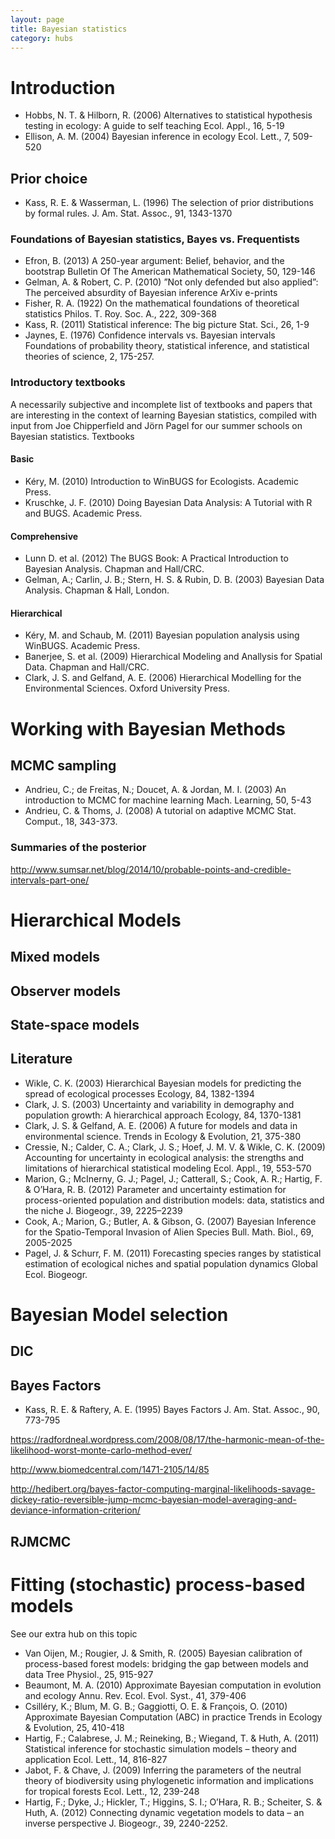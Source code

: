 ```yaml
---
layout: page
title: Bayesian statistics 
category: hubs
---
```


# Introduction


* Hobbs, N. T. & Hilborn, R. (2006) Alternatives to statistical hypothesis testing in ecology: A guide to self teaching Ecol. Appl., 16, 5-19
* Ellison, A. M. (2004) Bayesian inference in ecology Ecol. Lett., 7, 509-520


## Prior choice

* Kass, R. E. & Wasserman, L. (1996) The selection of prior distributions by formal rules. J. Am. Stat. Assoc., 91, 1343-1370


### Foundations of Bayesian statistics, Bayes vs. Frequentists

* Efron, B. (2013) A 250-year argument: Belief, behavior, and the bootstrap Bulletin Of The American Mathematical Society, 50, 129-146
* Gelman, A. & Robert, C. P. (2010) ”Not only defended but also applied”: The perceived absurdity of Bayesian inference ArXiv e-prints
* Fisher, R. A. (1922) On the mathematical foundations of theoretical statistics Philos. T. Roy. Soc. A., 222, 309-368
* Kass, R. (2011) Statistical inference: The big picture Stat. Sci., 26, 1-9
* Jaynes, E. (1976) Confidence intervals vs. Bayesian intervals Foundations of probability theory, statistical inference, and statistical theories of science, 2, 175-257.


### Introductory textbooks

A necessarily subjective and incomplete list of textbooks and papers that are interesting in the context of learning Bayesian statistics, compiled with input from Joe Chipperfield and Jörn Pagel for our summer schools on Bayesian statistics.
Textbooks

#### Basic

* Kéry, M. (2010) Introduction to WinBUGS for Ecologists. Academic Press.
* Kruschke, J. F. (2010) Doing Bayesian Data Analysis: A Tutorial with R and BUGS. Academic Press.

#### Comprehensive

* Lunn D. et al. (2012) The BUGS Book: A Practical Introduction to Bayesian Analysis. Chapman and Hall/CRC.
* Gelman, A.; Carlin, J. B.; Stern, H. S. & Rubin, D. B. (2003) Bayesian Data Analysis. Chapman & Hall, London.

#### Hierarchical

* Kéry, M. and Schaub, M. (2011) Bayesian population analysis using WinBUGS. Academic Press.
* Banerjee, S. et al. (2009) Hierarchical Modeling and Anallysis for Spatial Data. Chapman and Hall/CRC.
* Clark, J. S. and Gelfand, A. E. (2006) Hierarchical Modelling for the Environmental Sciences. Oxford University Press.

# Working with Bayesian Methods

## MCMC sampling



* Andrieu, C.; de Freitas, N.; Doucet, A. & Jordan, M. I. (2003) An introduction to MCMC for machine learning Mach. Learning, 50, 5-43
* Andrieu, C. & Thoms, J. (2008) A tutorial on adaptive MCMC Stat. Comput., 18, 343-373.

### Summaries of the posterior 

http://www.sumsar.net/blog/2014/10/probable-points-and-credible-intervals-part-one/



# Hierarchical Models

## Mixed models

## Observer models 

## State-space models

## Literature

* Wikle, C. K. (2003) Hierarchical Bayesian models for predicting the spread of ecological processes Ecology, 84, 1382-1394
* Clark, J. S. (2003) Uncertainty and variability in demography and population growth: A hierarchical approach Ecology, 84, 1370-1381
* Clark, J. S. & Gelfand, A. E. (2006) A future for models and data in environmental science. Trends in Ecology & Evolution, 21, 375-380
* Cressie, N.; Calder, C. A.; Clark, J. S.; Hoef, J. M. V. & Wikle, C. K. (2009) Accounting for uncertainty in ecological analysis: the strengths and limitations of hierarchical statistical modeling Ecol. Appl., 19, 553-570
* Marion, G.; McInerny, G. J.; Pagel, J.; Catterall, S.; Cook, A. R.; Hartig, F. & O’Hara, R. B. (2012) Parameter and uncertainty estimation for process-oriented population and distribution models: data, statistics and the niche J. Biogeogr., 39, 2225–2239
* Cook, A.; Marion, G.; Butler, A. & Gibson, G. (2007) Bayesian Inference for the Spatio-Temporal Invasion of Alien Species Bull. Math. Biol., 69, 2005-2025
* Pagel, J. & Schurr, F. M. (2011) Forecasting species ranges by statistical estimation of ecological niches and spatial population dynamics Global Ecol. Biogeogr.

# Bayesian Model selection

## DIC

## Bayes Factors

* Kass, R. E. & Raftery, A. E. (1995) Bayes Factors J. Am. Stat. Assoc., 90, 773-795

https://radfordneal.wordpress.com/2008/08/17/the-harmonic-mean-of-the-likelihood-worst-monte-carlo-method-ever/

http://www.biomedcentral.com/1471-2105/14/85

http://hedibert.org/bayes-factor-computing-marginal-likelihoods-savage-dickey-ratio-reversible-jump-mcmc-bayesian-model-averaging-and-deviance-information-criterion/


## RJMCMC



# Fitting (stochastic) process-based models

See our extra hub on this topic

* Van Oijen, M.; Rougier, J. & Smith, R. (2005) Bayesian calibration of process-based forest models: bridging the gap between models and data Tree Physiol., 25, 915-927
* Beaumont, M. A. (2010) Approximate Bayesian computation in evolution and ecology Annu. Rev. Ecol. Evol. Syst., 41, 379-406
* Csilléry, K.; Blum, M. G. B.; Gaggiotti, O. E. & François, O. (2010) Approximate Bayesian Computation (ABC) in practice Trends in Ecology & Evolution, 25, 410-418
* Hartig, F.; Calabrese, J. M.; Reineking, B.; Wiegand, T. & Huth, A. (2011) Statistical inference for stochastic simulation models – theory and application Ecol. Lett., 14, 816-827
* Jabot, F. & Chave, J. (2009) Inferring the parameters of the neutral theory of biodiversity using phylogenetic information and implications for tropical forests Ecol. Lett., 12, 239-248
* Hartig, F.; Dyke, J.; Hickler, T.; Higgins, S. I.; O’Hara, R. B.; Scheiter, S. & Huth, A. (2012) Connecting dynamic vegetation models to data – an inverse perspective J. Biogeogr., 39, 2240-2252.
